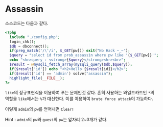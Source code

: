 # Assassin

소스코드는 다음과 같다.

```php
<?php 
  include "./config.php"; 
  login_chk(); 
  $db = dbconnect(); 
  if(preg_match('/\'/i', $_GET[pw])) exit("No Hack ~_~"); 
  $query = "select id from prob_assassin where pw like '{$_GET[pw]}'"; 
  echo "<hr>query : <strong>{$query}</strong><hr><br>"; 
  $result = @mysqli_fetch_array(mysqli_query($db,$query)); 
  if($result['id']) echo "<h2>Hello {$result[id]}</h2>"; 
  if($result['id'] == 'admin') solve("assassin"); 
  highlight_file(__FILE__); 
?>
```

`like`의 정규표현식을 이용하여 푸는 문제인것 같다.
흔히 사용하는 와일드카드인 `*`의 역할을 `like`에서는 `%`가 대신한다.
이를 이용하여 `brute force attack`이 가능하다.

이렇게 `admin`의 `pw`를 얻어내면 `Clear!`

Hint : `admin`의 `pw`와 `guest`의 `pw`는 앞자리 2~3개가 같다.
